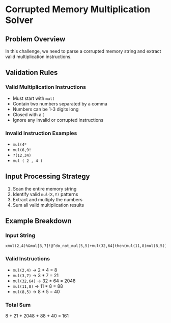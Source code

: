 # Corrupted Memory Multiplication Solver

## Problem Overview

In this challenge, we need to parse a corrupted memory string and extract valid multiplication instructions.

## Validation Rules

### Valid Multiplication Instructions
- Must start with `mul(`
- Contain two numbers separated by a comma
- Numbers can be 1-3 digits long
- Closed with a `)`
- Ignore any invalid or corrupted instructions

### Invalid Instruction Examples
- `mul(4*`
- `mul(6,9!`
- `?(12,34)`
- `mul ( 2 , 4 )`

## Input Processing Strategy

1. Scan the entire memory string
2. Identify valid `mul(X,Y)` patterns
3. Extract and multiply the numbers
4. Sum all valid multiplication results

## Example Breakdown

### Input String
```
xmul(2,4)%&mul[3,7]!@^do_not_mul(5,5)+mul(32,64]then(mul(11,8)mul(8,5))
```

### Valid Instructions
- `mul(2,4)` → 2 * 4 = 8
- `mul(3,7)` → 3 * 7 = 21
- `mul(32,64)` → 32 * 64 = 2048
- `mul(11,8)` → 11 * 8 = 88
- `mul(8,5)` → 8 * 5 = 40

### Total Sum
8 + 21 + 2048 + 88 + 40 = 161
